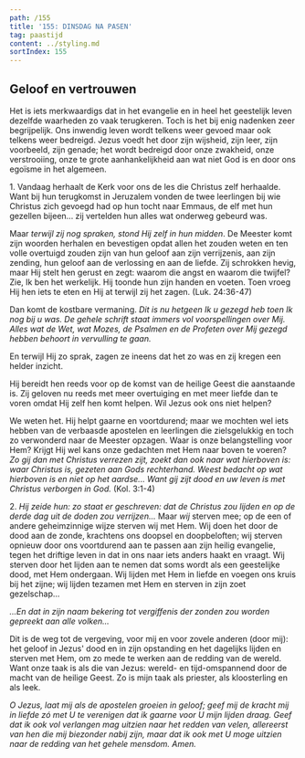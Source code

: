 ```yaml
---
path: /155
title: '155: DINSDAG NA PASEN'
tag: paastijd
content: ../styling.md
sortIndex: 155
---
```


## Geloof en vertrouwen

Het is iets merkwaardigs dat in het evangelie en in heel het geestelijk leven dezelfde waarheden zo vaak terugkeren. Toch is het bij enig nadenken zeer begrijpelijk. Ons inwendig leven wordt telkens weer gevoed maar ook telkens weer bedreigd. Jezus voedt het door zijn wijsheid, zijn leer, zijn voorbeeld, zijn genade; het wordt bedreigd door onze zwakheid, onze verstrooiing, onze te grote aanhankelijkheid aan wat niet God is en door ons egoïsme in het algemeen.

1\. Vandaag herhaalt de Kerk voor ons de les die Christus zelf herhaalde. Want bij hun terugkomst in Jeruzalem vonden de twee leerlingen bij wie Christus zich gevoegd had op hun tocht naar Emmaus, de elf met hun gezellen bijeen... zij vertelden hun alles wat onderweg gebeurd was.

Maar _terwijl zij nog spraken, stond Hij zelf in hun midden_. De Meester komt zijn woorden herhalen en bevestigen opdat allen het zouden weten en ten volle overtuigd zouden zijn van hun geloof aan zijn verrijzenis, aan zijn zending, hun geloof aan de verlossing en aan de liefde. Zij schrokken hevig, maar Hij stelt hen gerust en zegt: waarom die angst en waarom die twijfel? Zie, Ik ben het werkelijk. Hij toonde hun zijn handen en voeten. Toen vroeg Hij hen iets te eten en Hij at terwijl zij het zagen. (Luk. 24:36-47)

Dan komt de kostbare vermaning. _Dit is nu hetgeen Ik u gezegd heb toen Ik nog bij u was. De gehele schrift staat immers vol voorspellingen over Mij. Alles wat de Wet, wat Mozes, de Psalmen en de Profeten over Mij gezegd hebben behoort in vervulling te gaan._

En terwijl Hij zo sprak, zagen ze ineens dat het zo was en zij kregen een helder inzicht.

Hij bereidt hen reeds voor op de komst van de heilige Geest die aanstaande is. Zij geloven nu reeds met meer overtuiging en met meer liefde dan te voren omdat Hij zelf hen komt helpen. Wil Jezus ook ons niet helpen?

We weten het. Hij helpt gaarne en voortdurend; maar we mochten wel iets hebben van de verbaasde apostelen en leerlingen die zielsgelukkig en toch zo verwonderd naar de Meester opzagen. Waar is onze belangstelling voor Hem? Krijgt Hij wel kans onze gedachten met Hem naar boven te voeren? _Zo gij dan met Christus verrezen zijt, zoekt dan ook naar wat hierboven is: waar Christus is, gezeten aan Gods rechterhand. Weest bedacht op wat hierboven is en niet op het aardse... Want gij zijt dood en uw leven is met Christus verborgen in God._ (Kol. 3:1-4)

2\. _Hij zeide hun: zo staat er geschreven: dat de Christus zou lijden en op de derde dag uit de doden zou verrijzen..._ Maar _wij_ sterven mee; op de een of andere geheimzinnige wijze sterven wij met Hem. Wij doen het door de dood aan de zonde, krachtens ons doopsel en doopbeloften; wij sterven opnieuw door ons voortdurend aan te passen aan zijn heilig evangelie, tegen het driftige leven in dat in ons naar iets anders haakt en vraagt. Wij sterven door het lijden aan te nemen dat soms wordt als een geestelijke dood, met Hem ondergaan. Wij lijden met Hem in liefde en voegen ons kruis bij het zijne; wij lijden tezamen met Hem en sterven
in zijn zoet gezelschap...

_...En dat in zijn naam bekering tot vergiffenis der zonden zou worden gepreekt aan alle volken..._

Dit is de weg tot de vergeving, voor mij en voor zovele anderen (door mij): het geloof in Jezus' dood en in zijn opstanding en het dagelijks lijden en sterven met Hem, om zo mede te werken aan de redding van de wereld. Want onze taak is als die van Jezus: wereld- en tijd-omspannend door de macht van de heilige Geest. Zo is mijn taak als priester, als kloosterling en als leek.

_O Jezus, laat mij als de apostelen groeien in geloof; geef mij de kracht mij in liefde zó met U te verenigen dat ik gaarne voor U mijn lijden draag. Geef dat ik ook vol verlangen mag uitzien naar het redden van velen, allereerst van hen die mij biezonder nabij zijn, maar dat ik ook met U moge uitzien naar de redding van het gehele mensdom. Amen._
